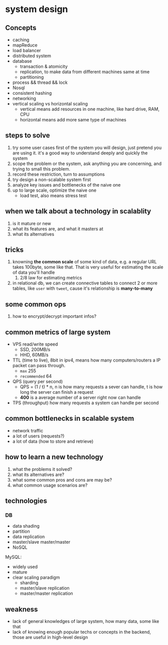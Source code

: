 # system design

## Concepts 

- caching
- mapReduce
- load balancer
- distributed system
- database
    - transaction & atomicity
    - replication, to make data from different machines same at time
    - partitioning 
- process && thread && lock
- Nosql
- consistent hashing
- networking
- vertical scaling vs horizontal scaling
    - vertical means add resources in one machine, like hard drive, RAM, CPU
    - horizontal means add more same type of machines

## steps to solve

1. try some user cases first of the system you will design, just pretend you are using it. it's a good way to understand deeply and quickly the system
2. scope the problem or the system, ask anything you are concerning, and trying to small this problem.
3. record these restriction, turn to assumptions
4. try design a non-scalable system first
5. analyze key issues and bottlenecks of the naive one
6. up to large scale, optimize the naive one
    - load test, also means stress test

## when we talk about a technology in scalablity

1. is it mature or new
2. what its features are, and what it masters at
3. what its alternatives

## tricks

1. knowning **the common scale** of some kind of data, e.g. a regular URL takes 100byte, some like that. That is very useful for estimating the scale of data you'll handle
    1. 2/8 law for estimating metrics
2. in relational db, we can create connective tables to connect 2 or more tables, like `user` with `tweet`, cause it's relationship is **many-to-many**
## some common ops

1. how to encrypt/decrypt important infos?

## common metrics of large system

- VPS read/write speed
    - SSD, 200MB/s
    - HHD, 60MB/s
- TTL (time to live), 8bit in ipv4, means how many computers/routers a IP packet can pass through. 
    - `max` 255
    - `recommended` 64
- QPS (query per second)
    - QPS = (1 / t) * n, n is how many requests a sever can handle, t is how long the server can finish a request
    - **400** is a average number of a server right now can handle
- TPS (throughput) how many requests a system can handle per second

## common bottlenecks in scalable system

- network traffic
- a lot of users (requests?)
- a lot of data (how to store and retrieve)

## how to learn a new technology

1. what the problems it solved?
2. what its alternatives are?
3. what some common pros and cons are may be?
4. what common usage scenarios are?

## technologies

### DB

- data shading
- partition
- data replication
- master/slave master/master
- NoSQL

MySQL:

- widely used
- mature
- clear scaling paradigm
    - sharding
    - master/slave replication
    - master/master replication

## weakness

- lack of general knowledges of large system, how many data, some like that
- lack of knowing enough popular techs or concepts in the backend, those are useful in high-level design